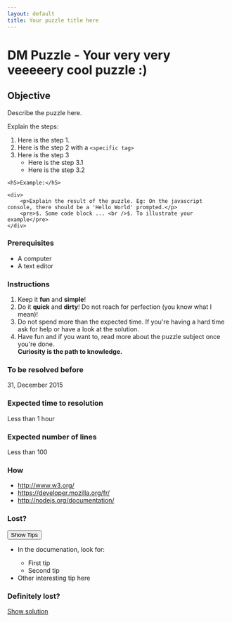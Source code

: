```yaml
---
layout: default
title: Your puzzle title here
---
```

<h1>DM Puzzle - Your very very veeeeery cool puzzle :)</h1>

<h2>Objective</h2>

<div>
    <p>Describe the puzzle here.</p>
    <p>Explain the steps:</p>
    <ol>
        <li>Here is the step 1.</li>
        <li>Here is the step 2 with a <code>&lt;specific tag&gt;</code></li>
        <li>Here is the step 3
            <ul>
                <li>Here is the step 3.1</li>
                <li>Here is the step 3.2</li>
            </ul>
        </li>
    </ol>

    <h5>Example:</h5>

    <div>
        <p>Explain the result of the puzzle. Eg: On the javascript console, there should be a 'Hello World' prompted.</p>
        <pre>$. Some code block ... <br />$. To illustrate your example</pre>
    </div>
</div>

<h3>Prerequisites</h3>

<div>
    <ul>
        <li>A computer</li>
        <li>A text editor</li>
    </ul>
</div>

<h3>Instructions</h3>

<div>
    <ol>
        <li>Keep it <strong>fun</strong> and <strong>simple</strong>!</li>
        <li>Do it <strong>quick</strong> and <strong>dirty</strong>! Do not reach for perfection (you know what I mean)!</li>
        <li>Do not spend more than the expected time. If you're having a hard time ask for help or have a look at the solution.</li>
        <li>
            Have fun and if you want to, read more about the puzzle subject once you're done.<br>
            <strong>Curiosity is the path to knowledge.</strong>
        </li>
    </ol>
</div>

<h3>To be resolved before</h3>
<div>
    <p>31, December 2015</p>
</div>

<h3>Expected time to resolution</h3>
<div>
    <p>Less than 1 hour</p>
</div>

<h3>Expected number of lines</h3>
<div>
    <p>Less than 100</p>
</div>

<h3>How</h3>
<div>
    <!-- Links to relevant documentation here -->
    <ul>
        <li><a target="_blank" href="http://www.w3.org/">http://www.w3.org/</a></li>
        <li><a target="_blank" href="https://developer.mozilla.org/fr/">https://developer.mozilla.org/fr/</a></li>
        <li><a target="_blank" href="http://nodejs.org/documentation/">http://nodejs.org/documentation/</a></li>
    </ul>
</div>

<h3>Lost?</h3>
<div>
    <button id="show-tips">Show Tips</button>
    <div id="tips">
        <ul>
            <li>
                <p>In the documenation, look for:</p>
                <ul>
                    <li>First tip</li>
                    <li>Second tip</li>
                </ul>
            </li>
            <li>
                Other interesting tip here
            </li>
        </ul>
    </div>
</div>

<h3>Definitely lost?</h3>
<div>
    <p><a target="_blank" href="<href_to_your_puzzle_solution_on_github>">Show solution</a></p>
</div>
</div>
